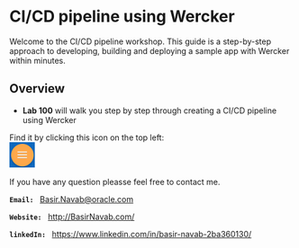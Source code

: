 # CI/CD pipeline using Wercker

Welcome to the CI/CD pipeline workshop. This guide is a step-by-step approach to developing, building and deploying a sample app with Wercker within minutes.

## Overview
- <b>Lab 100</b> will walk you step by step through creating a CI/CD pipeline using Wercker

Find it by clicking this icon on the top left:<br>
![](images/menuIcon.png)


If you have any question pleasse feel free to contact me. 

**`Email: `** Basir.Navab@oracle.com

**`Website: `** http://BasirNavab.com/

**`linkedIn: `** https://www.linkedin.com/in/basir-navab-2ba360130/
